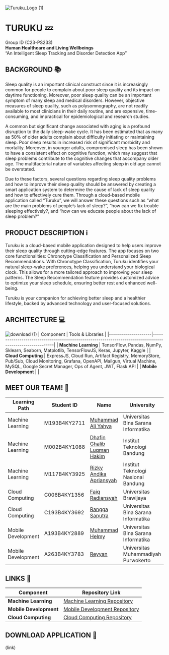 ![Turuku_Logo (1)](https://github.com/user-attachments/assets/d85e52f8-af2f-4b2a-ad53-fcec0b7a5008)

# TURUKU 💤
Group ID (C23-PS233) </br>
**Human Healthcare and Living Wellbeings** </br>
“An Intelligent Sleep Tracking and Disorder Detection App”


## BACKGROUND 📚
Sleep quality is an important clinical construct since it is increasingly common for people to complain about poor sleep quality and its impact on daytime functioning. Moreover, poor sleep quality can be an important symptom of many sleep and medical disorders. However, objective measures of sleep quality, such as polysomnography, are not readily available to most clinicians in their daily routine, and are expensive, time-consuming, and impractical for epidemiological and research studies. 

A common but significant change associated with aging is a profound disruption to the daily sleep-wake cycle. It has been estimated that as many as 50% of older adults complain about difficulty initiating or maintaining sleep. Poor sleep results in increased risk of significant morbidity and mortality. Moreover, in younger adults, compromised sleep has been shown to have a consistent effect on cognitive function, which may suggest that sleep problems contribute to the cognitive changes that accompany older age. The multifactorial nature of variables affecting sleep in old age cannot be overstated.

Due to these factors, several questions regarding sleep quality problems and how to improve their sleep quality should be answered by creating a smart application system to determine the cause of lack of sleep quality and how to effectively cure them. Through a cloud-based mobile application called “Turuku”, we will answer these questions such as “what are the main problems of people’s lack of sleep?”, “how can we fix trouble sleeping effectively?, and  “how can we educate people about the lack of sleep problem?”

## PRODUCT DESCRIPTION ℹ️
Turuku is a cloud-based mobile application designed to help users improve their sleep quality through cutting-edge features. The app focuses on two core functionalities: Chronotype Classification and Personalized Sleep Recommendations. With Chronotype Classification, Turuku identifies your natural sleep-wake preferences, helping you understand your biological clock. This allows for a more tailored approach to improving your sleep patterns. The Sleep Recommendation feature provides customized advice to optimize your sleep schedule, ensuring better rest and enhanced well-being.

Turuku is your companion for achieving better sleep and a healthier lifestyle, backed by advanced technology and user-focused solutions.

## ARCHITECTURE 💻
![download (1)](https://github.com/user-attachments/assets/2eb232e2-2c5a-4784-bb7b-384d44aa2b68)
| Component           | Tools & Libraries                                                                                          |
|---------------------|-----------------------------------------------------------------------------------------------------------|
| **Machine Learning** | TensorFlow, Pandas, NumPy, Sklearn, Seaborn, Matplotlib, TensorFlowJS, Keras, Jupyter, Kaggle                                    |
| **Cloud Computing**  | ExpressJS, Cloud Run, Artifact Registry, MemoryStore, Pub/Sub, Cloud Monitoring, Grafana, OpenAPI, Mailgun, Virtual Machine, MySQL, Google Secret Manager, Ops of Agent, JWT, Flask API |
| **Mobile Development** |                                       |



## MEET OUR TEAM! 🤵
| Learning Path      | Student ID   | Name                                                 | University                                          |
| ------------------ | ------------ | ---------------------------------------------------- | --------------------------------------------------- |
| Machine Learning   | M193B4KY2711 | [Muhammad Ali Yahya](https://github.com/Muhammad-Ali-Yahya)    | Universitas Bina Sarana Informatika                               |
| Machine Learning   | M002B4KY1088 | [Dhafin Ghalib Luqman Hakim](https://github.com/DhafinGhalibLH)      | Institut Teknologi Bandung                                |
| Machine Learning   | M117B4KY3925 | [Rizky Andika Apriansyah](https://github.com/Milkiiy)      | Institut Teknologi Nasional Bandung                             |
| Cloud Computing    | C006B4KY1356 | [Faiq Radiansyah](https://github.com/Toru45)      | Universitas Brawijaya                        |
| Cloud Computing    | C193B4KY3692 | [Rangga Saputra](https://github.com/I4MRangga)           | Universitas Bina Sarana Informatika |
| Mobile Development | A193B4KY2889 | [Muhammad Helmy](https://github.com/muhhlmy])            | Universitas Bina Sarana Informatika                        |
| Mobile Development | A263B4KY3783 | [Reyyan](https://github.com/Rabsxd) | Universitas Muhammadiyah Purwokerto                 |

## LINKS 🔗
| Component           | Repository Link                                                                                      |
|---------------------|----------------------------------------------------------------------------------------------------|
| **Machine Learning** | [Machine Learning Repository](https://github.com/Turuku-Bangkit-Capstone-Project/Machine-Learning) |
| **Mobile Development** | [Mobile Development Repository](https://github.com/Turuku-Bangkit-Capstone-Project/Mobile-Development) |
| **Cloud Computing** | [Cloud Computing Repository](https://github.com/Turuku-Bangkit-Capstone-Project/Cloud-Computing-BANGKIT) |

## DOWNLOAD APPLICATION 📩
(link)
